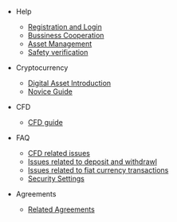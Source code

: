 * Help

  * [Registration and Login](document/help1.md)
  * [Bussiness Cooperation](document/help2.md)
  * [Asset Management](document/help3.md)
  * [Safety verification](document/help4.md)
* Cryptocurrency
  * [Digital Asset Introduction](document/token1.md)
  * [Novice Guide](document/token2.md)
* CFD
  * [CFD guide](document/contract.md)
* FAQ
  * [CFD related issues](document/question1.md)
  * [Issues related to deposit and withdrawl](document/question2.md)
  * [Issues related to fiat currency transactions](document/question3.md)
  * [Security Settings](document/question4.md)
* Agreements
  * [Related Agreements](document/agreement1.md)